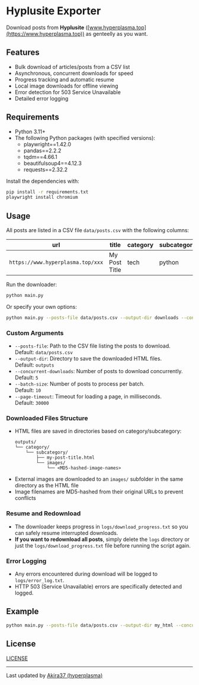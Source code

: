 # Hyplusite Exporter

Download posts from **Hyplusite** ([www.hyperplasma.top](https://www.hyperplasma.top)) as genteelly as you want.

## Features

- Bulk download of articles/posts from a CSV list
- Asynchronous, concurrent downloads for speed
- Progress tracking and automatic resume
- Local image downloads for offline viewing
- Error detection for 503 Service Unavailable
- Detailed error logging

## Requirements

- Python 3.11+
- The following Python packages (with specified versions):
    - playwright==1.42.0  
    - pandas==2.2.2  
    - tqdm==4.66.1
    - beautifulsoup4==4.12.3
    - requests==2.32.2

Install the dependencies with:

```bash
pip install -r requirements.txt
playwright install chromium
```

## Usage

All posts are listed in a CSV file  `data/posts.csv` with the following columns:

| url                               | title         | category | subcategory |
| --------------------------------- | ------------- | -------- | ----------- |
| `https://www.hyperplasma.top/xxx` | My Post Title | tech     | python      |

Run the downloader:

```bash
python main.py
```

Or specify your own options:

```bash
python main.py --posts-file data/posts.csv --output-dir downloads --concurrent-downloads 8 --batch-size 20 --page-timeout 20000
```

### Custom Arguments

- `--posts-file`: Path to the CSV file listing the posts to download.  
  Default: `data/posts.csv`
- `--output-dir`: Directory to save the downloaded HTML files.  
  Default: `outputs`
- `--concurrent-downloads`: Number of posts to download concurrently.  
  Default: `5`
- `--batch-size`: Number of posts to process per batch.  
  Default: `10`
- `--page-timeout`: Timeout for loading a page, in milliseconds.  
  Default: `30000`

### Downloaded Files Structure

- HTML files are saved in directories based on category/subcategory:
  ```
  outputs/
  └── category/
      └── subcategory/
          ├── my-post-title.html
          └── images/
              └── <MD5-hashed-image-names>
  ```
- External images are downloaded to an `images/` subfolder in the same directory as the HTML file
- Image filenames are MD5-hashed from their original URLs to prevent conflicts

### Resume and Redownload

- The downloader keeps progress in `logs/download_progress.txt` so you can safely resume interrupted downloads.
- **If you want to redownload all posts**, simply delete the `logs` directory or just the `logs/download_progress.txt` file before running the script again.

### Error Logging

- Any errors encountered during download will be logged to `logs/error_log.txt`.
- HTTP 503 (Service Unavailable) errors are specifically detected and logged.

## Example

```bash
python main.py --posts-file data/posts.csv --output-dir my_html --concurrent-downloads 10
```

## License

[LICENSE](LICENSE)

---

Last updated by [Akira37 (hyperplasma)](https://github.com/hyperplasma)